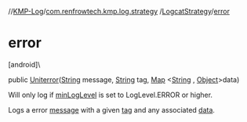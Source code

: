 //[KMP-Log](../../../index.md)/[com.renfrowtech.kmp.log.strategy](../index.md)
/[LogcatStrategy](index.md)/[error](error.md)

# error

[android]\

public [Unit](https://kotlinlang.org/api/latest/jvm/stdlib/kotlin/-unit/index.html)[error](error.md)([String](https://developer.android.com/reference/kotlin/java/lang/String.html)
message, [String](https://developer.android.com/reference/kotlin/java/lang/String.html)
tag, [Map](https://developer.android.com/reference/kotlin/java/util/Map.html)
&lt;[String](https://developer.android.com/reference/kotlin/java/lang/String.html)
, [Object](https://developer.android.com/reference/kotlin/java/lang/Object.html)&gt;data)

Will only log if [minLogLevel](index.md#929552537%2FProperties%2F-2091286910) is set to
LogLevel.ERROR or higher.

Logs a error [message](error.md) with a given [tag](error.md) and any associated [data](error.md).
